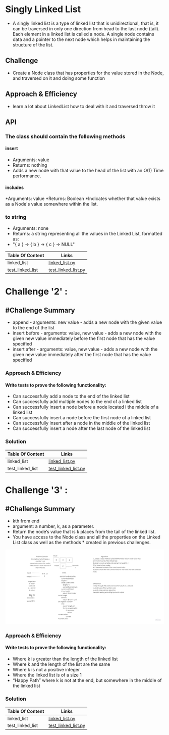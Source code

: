 # Singly Linked List
<!-- Short summary or background information -->
* A singly linked list is a type of linked list that is unidirectional, that is, it can be traversed in only one direction from head to the last node (tail). Each element in a linked list is called a node. A single node contains data and a pointer to the next node which helps in maintaining the structure of the list.
## Challenge
<!-- Description of the challenge -->
* Create a Node class that has properties for the value stored in the Node, and traversed on it and doing some function
## Approach & Efficiency
<!-- What approach did you take? Why? What is the Big O space/time for this approach? -->
* learn a lot about LinkedList how to deal with it and traversed throw it
## API
<!-- Description of each method publicly available to your Linked List -->
### The class should contain the following methods
#### insert
* Arguments: value
* Returns: nothing
* Adds a new node with that value to the head of the list with an O(1) Time performance.
#### includes
*Arguments: value
*Returns: Boolean
*Indicates whether that value exists as a Node's value somewhere within the list.
### to string
* Arguments: none
* Returns: a string representing all the values in the Linked List, formatted as:
* "{ a } -> { b } -> { c } -> NULL"


| Table Of Content                               | Links                                       |
| ---------------------------------------------- | ------------------------------------------- |
| linked_list                                    | [linked_list.py](linked_list/linked_list.py)|
| test_linked_list                               | [test_linked_list.py](tests/test_linked_list.py)|


# Challenge '2' :
## #Challenge Summary
<!-- Description of the challenge -->
* append
      - arguments: new value
      - adds a new node with the given value to the end of the list
* insert before
      - arguments: value, new value
      - adds a new node with the given new value immediately before the first node that has the value specified
* insert after
      - arguments: value, new value
      - adds a new node with the given new value immediately after the first node that has the value specified
<!-- ### Whiteboard Process -->
<!-- Embedded whiteboard image -->
### Approach & Efficiency
<!-- What approach did you take? Why? What is the Big O space/time for this approach? -->
#### Write tests to prove the following functionality:
* Can successfully add a node to the end of the linked list
* Can successfully add multiple nodes to the end of a linked list
* Can successfully insert a node before a node located i the middle of a linked list
* Can successfully insert a node before the first node of a linked list
* Can successfully insert after a node in the middle of the linked list
* Can successfully insert a node after the last node of the linked list
### Solution
<!-- Show how to run your code, and examples of it in action -->
| Table Of Content                               | Links                                       |
| ---------------------------------------------- | ------------------------------------------- |
| linked_list                                    | [linked_list.py](linked_list/linked_list.py)|
| test_linked_list                               | [test_linked_list.py](tests/test_linked_list.py)|



# Challenge '3' :
## #Challenge Summary
<!-- Description of the challenge -->
* kth from end
* argument: a number, k, as a parameter.
* Return the node’s value that is k places from the tail of the linked list.
* You have access to the Node class and all the properties on the Linked List class as well as the methods * created in previous challenges.

![kth](img/kth.jpg)

### Approach & Efficiency
<!-- What approach did you take? Why? What is the Big O space/time for this approach? -->
#### Write tests to prove the following functionality:
* Where k is greater than the length of the linked list
* Where k and the length of the list are the same
* Where k is not a positive integer
* Where the linked list is of a size 1
* “Happy Path” where k is not at the end, but somewhere in the middle of the linked list
### Solution
<!-- Show how to run your code, and examples of it in action -->
| Table Of Content                               | Links                                       |
| ---------------------------------------------- | ------------------------------------------- |
| linked_list                                    | [linked_list.py](linked_list/linked_list.py)|
| test_linked_list                               | [test_linked_list.py](tests/test_linked_list.py)|

